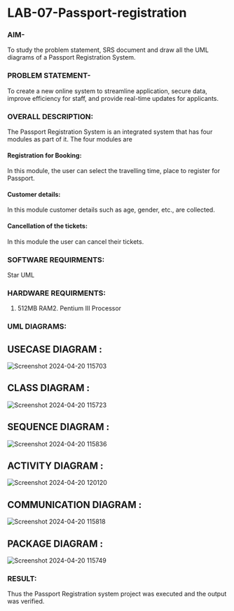 # LAB-07-Passport-registration

### AIM-
To study the problem statement, SRS document and draw all the UML diagrams of a
Passport Registration System.

### PROBLEM STATEMENT-
To create a new online system to streamline application, secure data, improve efficiency for staff, and provide real-time updates for applicants.

### OVERALL DESCRIPTION:
The Passport Registration System is an integrated system that has four modules as part of
it. The four modules are
#### Registration for Booking:
In this module, the user can select the travelling time, place to register for Passport.
#### Customer details:
In this module customer details such as age, gender, etc., are collected.
#### Cancellation of the tickets:
In this module the user can cancel their tickets.
### SOFTWARE REQUIRMENTS:
Star UML
### HARDWARE REQUIRMENTS:
1. 512MB RAM2. Pentium III Processor
### UML DIAGRAMS:

## USECASE DIAGRAM :
![Screenshot 2024-04-20 115703](https://github.com/23003324/LAB-07-Passport-registration/assets/140035234/52f992f3-f1f9-48a8-a42f-67e78097ae94)

## CLASS DIAGRAM :
![Screenshot 2024-04-20 115723](https://github.com/23003324/LAB-07-Passport-registration/assets/140035234/ff2b1073-cfcb-4f48-a0de-875c272fb7f7)


## SEQUENCE DIAGRAM :

![Screenshot 2024-04-20 115836](https://github.com/23003324/LAB-07-Passport-registration/assets/140035234/eef075af-639f-425e-96ae-ae524f93ea6a)

## ACTIVITY DIAGRAM :
![Screenshot 2024-04-20 120120](https://github.com/23003324/LAB-07-Passport-registration/assets/140035234/8ca94183-01b0-4d82-b80c-b60e72bce134)


## COMMUNICATION DIAGRAM :
![Screenshot 2024-04-20 115818](https://github.com/23003324/LAB-07-Passport-registration/assets/140035234/715255af-0ebc-4d5d-b3cd-aa8fe5d7badd)



## PACKAGE DIAGRAM :
![Screenshot 2024-04-20 115749](https://github.com/23003324/LAB-07-Passport-registration/assets/140035234/63d5c646-38cd-4b36-9f20-d917bf7a9159)







### RESULT:
Thus the Passport Registration system project was executed and the output was verified.
